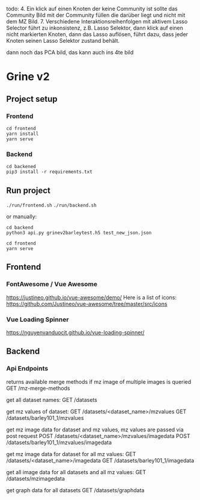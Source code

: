 todo:
4. Ein klick auf einen Knoten der keine Community ist sollte das Community Bild mit der Community füllen die darüber liegt und nicht mit dem MZ Bild.
7. Verschiedene Interaktionsreihenfolgen mit aktivem Lasso Selector führt zu inkonsistenz, z.B. Lasso Selektor, dann klick auf einen nicht markierten Knoten,
dann das Lasso auflösen, führt dazu, dass jeder Knoten seinen Lasso Selektor zustand behält.

dann noch das PCA bild, das kann auch ins 4te bild







# Grine v2

## Project setup

### Frontend
```
cd frontend
yarn install
yarn serve
```

### Backend
```
cd backened
pip3 install -r requirements.txt
```

## Run project
`./run/frontend.sh`
`./run/backend.sh`

or manually:

```
cd backend
python3 api.py grinev2barleytest.h5 test_new_json.json
```

```
cd frontend
yarn serve
```


## Frontend

### FontAwesome / Vue Awesome
https://justineo.github.io/vue-awesome/demo/
Here is a list of icons: https://github.com/Justineo/vue-awesome/tree/master/src/icons

### Vue Loading Spinner
https://nguyenvanduocit.github.io/vue-loading-spinner/

## Backend

### Api Endpoints
returns available merge methods if mz image of multiple images is queried
GET /mz-merge-methods

get all dataset names:
GET /datasets

get mz values of dataset:
GET /datasets/<dataset_name>/mzvalues
GET /datasets/barley101_1/mzvalues

get mz image data for dataset and mz values, mz values are passed via post request
POST /datasets/<dataset_name>/mzvalues/imagedata
POST /datasets/barley101_1/mzvalues/imagedata

get mz image data for dataset for all mz values:
GET /datasets/<dataset_name>/imagedata
GET /datasets/barley101_1/imagedata

get all image data for all datasets and all mz values:
GET /datasets/mzimagedata

get graph data for all datasets
GET /datasets/graphdata
